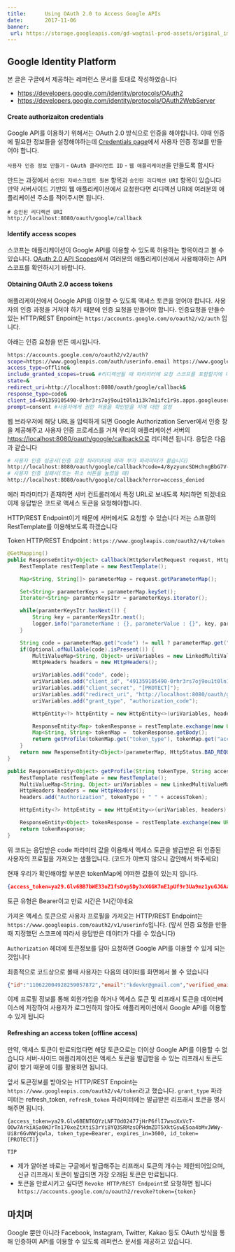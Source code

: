 ```yaml
---
title:      Using OAuth 2.0 to Access Google APIs
date:       2017-11-06
banner:
 url: https://storage.googleapis.com/gd-wagtail-prod-assets/original_images/evolving_google_identity_share.jpg
---
```


## Google Identity Platform

본 글은 구글에서 제공하는 레퍼런스 문서를 토대로 작성하였습니다

-   <https://developers.google.com/identity/protocols/OAuth2>
-   <https://developers.google.com/identity/protocols/OAuth2WebServer>

#### Create authorizaiton credentials

Google API를 이용하기 위해서는 OAuth 2.0 방식으로 인증을 해야합니다. 이때 인증에 필요한 정보들을 설정해야하는데 [Credentials page](https://console.developers.google.com/apis/credentials)에서 사용자 인증 정보를 만들어야 합니다.

`사용자 인증 정보 만들기` - `OAuth 클라이언트 ID` - `웹 애플리케이션`을 만들도록 합시다

만드는 과정에서 `승인된 자바스크립트 원본` 항목과 `승인된 리디렉션 URI` 항목이 있습니다 만약 서버사이드 기반의 웹 애플리케이션에서 요청한다면 리디렉션 URI에 여러분의 애플리케이션 주소를 적어주시면 됩니다.

    # 승인된 리디렉션 URI
    http://localhost:8080/oauth/google/callback

#### Identify access scopes

스코프는 애플리케이션이 Google API를 이용할 수 있도록 허용하는 항목이라고 볼 수 있습니다. [OAuth 2.0 API Scopes](https://developers.google.com/identity/protocols/googlescopes)에서 여러분의 애플리케이션에서 사용해야하는 API 스코프를 확인하시기 바랍니다.

#### Obtaining OAuth 2.0 access tokens

애플리케이션에서 Google API를 이용할 수 있도록 액세스 토큰을 얻어야 합니다. 사용자의 인증 과정을 거쳐야 하기 때문에 인증 요청을 만들어야 합니다. 인증요청을 만들수 있는 HTTP/REST Enpoint는 `https:/accounts.google.com/o/oauth2/v2/auth` 입니다.

아래는 인증 요청을 만든 예시입니다.

```bash
https://accounts.google.com/o/oauth2/v2/auth?
scope=https://www.googleapis.com/auth/userinfo.email https://www.googleapis.com/auth/plus.me&
access_type=offline&
include_granted_scopes=true& #리디렉션될 때 파라미터에 요청 스코프를 포함할지에 대한 여부
state=&
redirect_uri=http://localhost:8080/oauth/google/callback&
response_type=code&
client_id=491359105490-0rhr3rs7oj9ou1t0ln1i3k7m1ifc1r9s.apps.googleusercontent.com&
prompt=consent #사용자에게 권한 허용을 확인받을 지에 대한 설정
```

웹 브라우저에 해당 URL을 입력하게 되면 Google Authorization Server에서 인증 창을 제공해주고 사용자 인증 프로세스를 거쳐 우리의 애플리케이션 서버의 <https://localhost:8080/oauth/google/callback으로> 리디렉션 됩니다. 응답은 다음과 같습니다

```bash
# 사용자 인증 성공시(인증 요청 파라미터에 따라 부가 파라미터가 붙습니다)
http://localhost:8080/oauth/google/callback?code=4/8yzyuncSDHchngBbG7V-AVfngd7KTrEsRQJOAW6gz-c
# 사용자 인증 실패시(또는 취소 버튼을 눌렀을 때)
http://localhost:8080/oauth/google/callback?error=access_denied
```

에러 파라미터가 존재하면 서버 컨트롤러에서 특정 URL로 보내도록 처리하면 되겠네요
이제 응답받은 코드로 액세스 토큰을 요청해야합니다.

HTTP/REST Endpoint이기 때문에 서버에서도 요청할 수 있습니다 저는 스프링의 RestTemplate를 이용해보도록 하겠습니다

Token HTTP/REST Endpoint : `https://www.googleapis.com/oauth2/v4/token`

```java
@GetMapping()
public ResponseEntity<Object> callback(HttpServletRequest request, HttpServletResponse response) throws RestClientException, URISyntaxException {
	RestTemplate restTemplate = new RestTemplate();

	Map<String, String[]> parameterMap = request.getParameterMap();

	Set<String> parameterKeys = parameterMap.keySet();
	Iterator<String> paramterKeysItr = parameterKeys.iterator();

	while(paramterKeysItr.hasNext()) {
		String key = paramterKeysItr.next();
		logger.info("parameterName : {}, parameterValue : {}", key, parameterMap.get(key));
	}

	String code = parameterMap.get("code") != null ? parameterMap.get("code")[0] : null;
	if(Optional.ofNullable(code).isPresent()) {
		MultiValueMap<String, Object> uriVariables = new LinkedMultiValueMap<String, Object>();
		HttpHeaders headers = new HttpHeaders();

		uriVariables.add("code", code);
		uriVariables.add("client_id", "491359105490-0rhr3rs7oj9ou1t0ln1i3k7m1ifc1r9s.apps.googleusercontent.com");
		uriVariables.add("client_secret", "[PROTECT]");
		uriVariables.add("redirect_uri", "http://localhost:8080/oauth/google/callback");
		uriVariables.add("grant_type", "authorization_code");

		HttpEntity<?> httpEntity = new HttpEntity<>(uriVariables, headers);

		ResponseEntity<Map> tokenResponse = restTemplate.exchange(new URI("https://www.googleapis.com/oauth2/v4/token"), HttpMethod.POST, httpEntity, Map.class);
		Map<String, String> tokenMap =  tokenResponse.getBody();
		return getProfile(tokenMap.get("token_type"), tokenMap.get("access_token"));
	}
	return new ResponseEntity<Object>(parameterMap, HttpStatus.BAD_REQUEST);
}

public ResponseEntity<Object> getProfile(String tokenType, String accessToken) throws RestClientException, URISyntaxException {
	RestTemplate restTemplate = new RestTemplate();
	MultiValueMap<String, Object> uriVariables = new LinkedMultiValueMap<String, Object>();
	HttpHeaders headers = new HttpHeaders();
	headers.add("Authorization", tokenType + " " + accessToken);

	HttpEntity<?> httpEntity = new HttpEntity<>(uriVariables, headers);

	ResponseEntity<Object> tokenResponse = restTemplate.exchange(new URI("https://www.googleapis.com/oauth2/v1/userinfo"), HttpMethod.GET, httpEntity, Object.class);
	return tokenResponse;
}
```

위 코드는 응답받은 code 파라미터 값을 이용해서 액세스 토큰을 발급받은 뒤 인증된 사용자의 프로필을 가져오는 샘플입니다. (코드가 이쁘지 않으니 감안해서 봐주세요)

현재 우리가 확인해야할 부분은 tokenMap에 어떠한 값들이 있는지 입니다.

```json
{access_token=ya29.Glv6BB7bWE33oZ1fsOvpSDy3xXGGK7mE1pUf9r3Ua9mz1yuGJGAaV0_-Vq5oD_q_wd5PEk1y366OVjD3p74xkRVba6yzszFKwZXKVRElWEqE3Z6FS1MLxLDaiJZA, token_type=Bearer, expires_in=3600, refresh_token=[PROTECT], id_token=[PROTECT]}
```

토큰 유형은 Bearer이고 만료 시간은 1시간이네요

가져온 액세스 토큰으로 사용자 프로필을 가져오는 HTTP/REST Endpoint는 `https://www.googleapis.com/oauth2/v1/userinfo`입니다. (앞서 인증 요청을 만들때 지정했던 스코프에 따라서 응답받은 데이터가 다를 수 있습니다)

`Authorization` 헤더에 토큰정보를 담아 요청하면 Google API를 이용할 수 있게 되는 것입니다

최종적으로 코드상으로 볼때 사용자는 다음의 데이터를 화면에서 볼 수 있습니다

```json
{"id":"110622004928259057872","email":"kdevkr@gmail.com","verified_email":true,"name":"Dev K","given_name":"Dev","family_name":"K","link":"https://plus.google.com/110622004928259057872","picture":"https://lh5.googleusercontent.com/-v0KlnX-vawg/AAAAAAAAAAI/AAAAAAAAAEo/yDvHp0fPKxw/photo.jpg","gender":"male","locale":"ko"}
```

이제 프로필 정보를 통해 회원가입을 하거나 액세스 토큰 및 리프래시 토큰을 데이터베이스에 저장하여 사용자가 로그인하지 않아도 애플리케이션에서 Google API를 이용할 수 있게 됩니다

#### Refreshing an access token (offline access)

만약, 액세스 토큰이 만료되었다면 해당 토큰으로는 더이상 Google API를 이용할 수 없습니다 서버-사이드 애플리케이션은 액세스 토큰을 발급받을 수 있는 리프래시 토큰도 같이 받기 때문에 이를 활용하면 됩니다.

앞서 토큰정보를 받아오는 HTTP/REST Enpoint는 `https://www.googleapis.com/oauth2/v4/token`라고 했습니다. `grant_type` 파라미터는 refresh_token, `refresh_token` 파라미터에는 발급받은 리프래시 토큰을 명시해주면 됩니다.

    {access_token=ya29.Glv6BENT6QYzLNF70d02477jHrP6flI7wsoXxVcT-OOw7ArkiASa0WJrTn170xeZtXtiS3rYi8YQ3SRMzsOPHdmZDT5XktGswE5oa4bMvJWWy-Ui8r6GvNWjqwla, token_type=Bearer, expires_in=3600, id_token=[PROTECT]}

`TIP`

-   제가 알아본 바로는 구글에서 발급해주는 리프래시 토큰의 개수는 제한되어있으며, 신규 리프래시 토큰이 발급되면 가장 오래된 토큰은 만료됩니다.
-   토큰을 만료시키고 싶다면 `Revoke HTTP/REST Endpoint`로 요청하면 됩니다 `https://accounts.google.com/o/oauth2/revoke?token={token}`

## 마치며

Google 뿐만 아니라 Facebook, Instagram, Twitter, Kakao 등도 OAuth 방식을 통해 인증하여 API를 이용할 수 있도록 레퍼런스 문서를 제공하고 있습니다.
